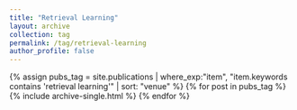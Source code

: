 ```yaml
---
title: "Retrieval Learning"
layout: archive
collection: tag
permalink: /tag/retrieval-learning
author_profile: false
---
```


{% assign pubs_tag = site.publications | where_exp:"item", "item.keywords contains 'retrieval learning'" | sort: "venue" %}
{% for post in pubs_tag %}
  {% include archive-single.html %}
{% endfor %}